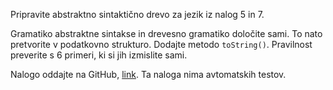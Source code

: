 Pripravite abstraktno sintaktično drevo za jezik iz nalog 5 in 7.

Gramatiko abstraktne sintakse in drevesno gramatiko določite sami. To nato pretvorite v podatkovno strukturo. Dodajte metodo `toString()`. Pravilnost preverite s 6 primeri, ki si jih izmislite sami.

Nalogo oddajte na GitHub, [link](https://classroom.github.com/a/43cJS0l2). Ta naloga nima avtomatskih testov.

